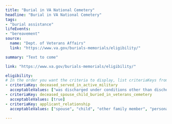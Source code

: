 ```yaml
---
title: "Burial in VA National Cemetery"
headline: "Burial in VA National Cemetery"
tags: 
- "burial assistance"
lifeEvents: 
- "bereavement"
source:
  name: "Dept. of Veterans Affairs"
  link: "https://www.va.gov/burials-memorials/eligibility/"

summary: "Text to come"

link: "https://www.va.gov/burials-memorials/eligibility/"

eligibility:
# In the order you want the criteria to display, list criteriaKeys from the csv here, each followed by a comma-separated list of which values indicate eligibility for that criteria. Wrap individual values in quotes if they have inner commas.
- criteriaKey: deceased_served_in_active_military
  acceptableValues: ["was discharged under conditions other than dischonorable", "died while on active duty"]
- criteriaKey: deceased_spouse_child_buried_in_veterans_cemetery
  acceptableValues: [true]
- criteriaKey: applicant_relationship
  acceptableValues: ["spouse", "child", "other family member", "personal or official representative"]
  
---
```

